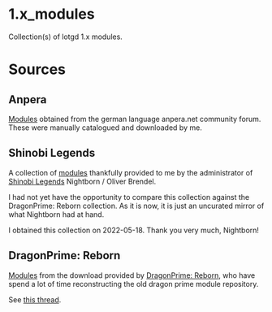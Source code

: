 # 1.x_modules
Collection(s) of lotgd 1.x modules.

# Sources

## Anpera

[Modules](./anpera/) obtained from the german language anpera.net community forum. These were manually catalogued and downloaded by me.

## Shinobi Legends

A collection of [modules](./shinobi_legends/) thankfully provided to me by the administrator of [Shinobi Legends](https://shinobilegends.com/home.php?) Nightborn / Oliver Brendel.

I had not yet have the opportunity to compare this collection against the DragonPrime: Reborn collection. As it is now, it is just an uncurated mirror of what Nightborn had at hand.

I obtained this collection on 2022-05-18. Thank you very much, Nightborn!

## DragonPrime: Reborn

[Modules](./dragonprime_reborn/) from the download provided by [DragonPrime: Reborn](https://dragonprime-reborn.ca/), who have spend a lot of time reconstructing the old dragon prime module repository.

See [this thread](https://dragonprime-reborn.ca/viewtopic.php?f=10&t=11&sid=380df55186a79f2ccead46ba19d1415c).  